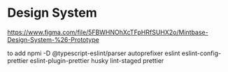 # Design System

https://www.figma.com/file/5FBWHNOhXcTFpHRfSUHX2o/Mintbase-Design-System-%26-Prototype

to add 
npmi -D @typescript-eslint/parser autoprefixer eslint eslint-config-prettier eslint-plugin-prettier husky lint-staged prettier
